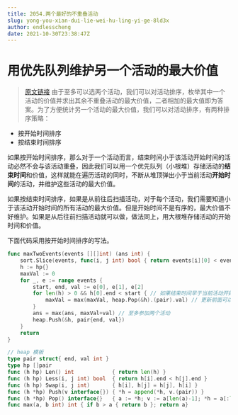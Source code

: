 ```yaml
---
title: 2054.两个最好的不重叠活动
slug: yong-you-xian-dui-lie-wei-hu-ling-yi-ge-8ld3x
author: endlesscheng
date: 2021-10-30T23:38:47Z
---
```

# 用优先队列维护另一个活动的最大价值
 
> [原文链接](https://leetcode.cn/problems/two-best-non-overlapping-events/solution/yong-you-xian-dui-lie-wei-hu-ling-yi-ge-8ld3x)
由于至多可以选两个活动，我们可以对活动排序，枚举其中一个活动的价值并求出其余不重叠活动的最大价值，二者相加的最大值即为答案。为了方便统计另一个活动的最大价值，我们可以对活动排序，有两种排序策略：

- 按开始时间排序
- 按结束时间排序

如果按开始时间排序，那么对于一个活动而言，结束时间小于该活动开始时间的活动必然不会与该活动重叠，因此我们可以用一个优先队列（小根堆）存储活动的**结束时间**和价值，这样就能在遍历活动的同时，不断从堆顶弹出小于当前活动**开始时间**的活动，并维护这些活动的最大价值。

如果按结束时间排序，如果是从前往后扫描活动，对于每个活动，我们需要知道小于该活动开始时间的所有活动的最大价值。但是开始时间不是有序的，最大价值不好维护。如果是从后往前扫描活动就可以做，做法同上，用大根堆存储活动的开始时间和价值。

下面代码采用按开始时间排序的写法。

```go
func maxTwoEvents(events [][]int) (ans int) {
	sort.Slice(events, func(i, j int) bool { return events[i][0] < events[j][0] }) // 按开始时间排序
	h := hp{}
	maxVal := 0
	for _, e := range events {
		start, end, val := e[0], e[1], e[2]
		for len(h) > 0 && h[0].end < start { // 如果结束时间早于当前活动开始时间
			maxVal = max(maxVal, heap.Pop(&h).(pair).val) // 更新前面可以选择的活动的最大价值
		}
		ans = max(ans, maxVal+val) // 至多参加两个活动
		heap.Push(&h, pair{end, val})
	}
	return
}

// heap 模板
type pair struct{ end, val int }
type hp []pair
func (h hp) Len() int            { return len(h) }
func (h hp) Less(i, j int) bool  { return h[i].end < h[j].end }
func (h hp) Swap(i, j int)       { h[i], h[j] = h[j], h[i] }
func (h *hp) Push(v interface{}) { *h = append(*h, v.(pair)) }
func (h *hp) Pop() interface{}   { a := *h; v := a[len(a)-1]; *h = a[:len(a)-1]; return v }
func max(a, b int) int { if b > a { return b }; return a}
```
